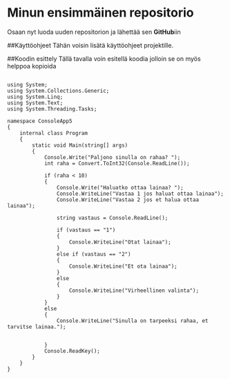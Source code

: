 # Minun ensimmäinen repositorio
Osaan nyt luoda uuden repositorion ja lähettää sen **GitHub**iin

##Käyttöohjeet
Tähän voisin lisätä käyttöohjeet projektille.

##Koodin esittely
Tällä tavalla voin esitellä koodia jolloin se on myös helppoa kopioida
```

using System;
using System.Collections.Generic;
using System.Linq;
using System.Text;
using System.Threading.Tasks;

namespace ConsoleApp5
{
    internal class Program
    {
        static void Main(string[] args)
        {
            Console.Write("Paljono sinulla on rahaa? ");
            int raha = Convert.ToInt32(Console.ReadLine());

            if (raha < 10)
            {
                Console.Write("Haluatko ottaa lainaa? ");
                Console.WriteLine("Vastaa 1 jos haluat ottaa lainaa");
                Console.WriteLine("Vastaa 2 jos et halua ottaa lainaa");

                string vastaus = Console.ReadLine();

                if (vastaus == "1")
                {
                    Console.WriteLine("Otat lainaa");
                }
                else if (vastaus == "2")
                {
                    Console.WriteLine("Et ota lainaa");
                }
                else
                {
                    Console.WriteLine("Virheellinen valinta");
                }
            }
            else
            {
                Console.WriteLine("Sinulla on tarpeeksi rahaa, et tarvitse lainaa.");
                

            }
            Console.ReadKey();
        }  
    }
}

    




```


